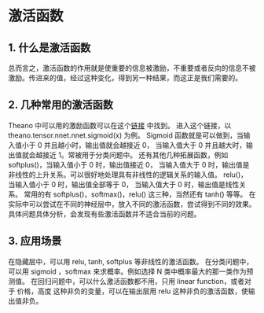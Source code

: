 # 激活函数

## 1. 什么是激活函数

总而言之，激活函数的作用就是使重要的信息被激励，不重要或者反向的信息不被激励。传进来的值，经过这种变化，得到另一种结果，而这正是我们需要的。

## 2. 几种常用的激活函数

Theano 中可以用的激励函数可以在这个[链接](http://deeplearning.net/software/theano/library/tensor/nnet/nnet.html) 中找到。 进入这个链接，以 theano.tensor.nnet.nnet.sigmoid(x) 为例。 Sigmoid 函数就是可以做到，当输入值小于 0 并且越小时，输出值就会越接近 0， 当输入值大于 0 并且越大时，输出值就会越接近 1。常被用于分类问题中。 还有其他几种拓展函数，例如 softplus()，当输入值小于 0 时，输出值接近 0， 当输入值大于 0 时，输出值是非线性的上升关系。可以很好地处理具有非线性的逻辑关系的输入值。 relu()， 当输入值小于 0 时，输出值全部等于 0， 当输入值大于 0 时，输出值是线性关系。 常用的有 softplus()，softmax()，relu() 这三种，当然还有 tanh() 等等。 在实际中可以尝试在不同的神经层中，放入不同的激活函数，尝试得到不同的效果。具体问题具体分析，会发现有些激活函数并不适合当前的问题。

## 3. 应用场景

在隐藏层中，可以用 relu, tanh, softplus 等非线性的激活函数。 在分类问题中，可以用 sigmoid ，softmax 来求概率。例如选择 N 类中概率最大的那一类作为预测值。 在回归问题中，可以什么激活函数都不用，只用 linear function，或者对于 价格，高度 这种非负的变量，可以在输出层用 relu 这种非负的激活函数，使输出值非负。